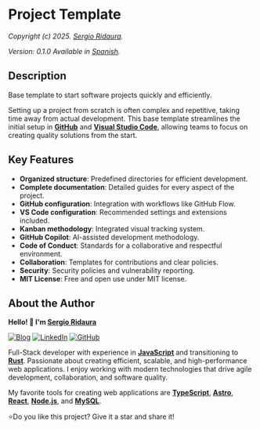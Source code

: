 # Project Template

_Copyright (c) 2025. [Sergio Ridaura](https://sergio-ridaura.github.io/sergio-ridaura/)._

_Version: 0.1.0_
_Available in [Spanish](docs/es/README.md)._

## Description

Base template to start software projects quickly and efficiently.

Setting up a project from scratch is often complex and repetitive, taking time away from actual development. This base template streamlines the initial setup in **[GitHub](https://github.com/)** and **[Visual Studio Code](https://code.visualstudio.com/)**, allowing teams to focus on creating quality solutions from the start.

## Key Features

- **Organized structure**: Predefined directories for efficient development.
- **Complete documentation**: Detailed guides for every aspect of the project.
- **GitHub configuration**: Integration with workflows like GitHub Flow.
- **VS Code configuration**: Recommended settings and extensions included.
- **Kanban methodology**: Integrated visual tracking system.
- **GitHub Copilot**: AI-assisted development methodology.
- **Code of Conduct**: Standards for a collaborative and respectful environment.
- **Collaboration**: Templates for contributions and clear policies.
- **Security**: Security policies and vulnerability reporting.
- **MIT License**: Free and open use under MIT license.

## About the Author

**Hello! 👋 I'm [Sergio Ridaura](https://sergio-ridaura.github.io/sergio-ridaura/)**

[![Blog](https://img.shields.io/badge/Blog-Visit%20my%20blog-ff6b6b?logo=rss)](https://sergio-ridaura.github.io/sergio-ridaura/) [![LinkedIn](https://img.shields.io/badge/LinkedIn-Professional%20Profile-blue?logo=linkedin)](https://www.linkedin.com/in/sergio-ridaura/) [![GitHub](https://img.shields.io/badge/GitHub-@sergio--ridaura-181717?logo=github)](https://sergio-ridaura.github.io/sergio-ridaura/)

Full-Stack developer with experience in **[JavaScript](https://developer.mozilla.org/docs/Web/JavaScript)** and transitioning to **[Rust](https://www.rust-lang.org/)**. Passionate about creating efficient, scalable, and high-performance web applications. I enjoy working with modern technologies that drive agile development, collaboration, and software quality.

My favorite tools for creating web applications are **[TypeScript](https://www.typescriptlang.org/)**, **[Astro](https://astro.build/)**, **[React](https://react.dev/)**, **[Node.js](https://nodejs.org/)**, and **[MySQL](https://www.mysql.com/)**.

⭐Do you like this project? Give it a star and share it!
